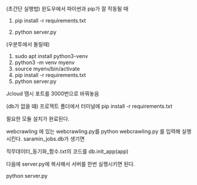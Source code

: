 (초간단 실행법) 윈도우에서 파이썬과 pip가 잘 작동될 때
1. pip install -r requirements.txt

2. python server.py

(우분투에서 돌릴때)
1. sudo apt install python3-venv
2. python3 -m venv myenv
3. source myenv/bin/activate
4. pip install -r requirements.txt
5. python server.py

Jcloud 땜시 포트를 3000번으로 바꿔놓음


(db가 없을 떄)
프로젝트 폴더에서 터미널에 
pip install -r requirements.txt

필요한 모듈 설치가 완료된다.


webcrawling 에 있는
webcrawling.py를 python webcrawling.py
를 입력해 실행시킨다.
saramin_jobs.db가 생기면


직무데이터_동기화_함수.txt의 코드를
db.init_app(app)

다음에 
server.py에 복사해서 서버를 한번 실행시키면 된다.

python server.py

